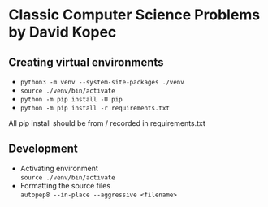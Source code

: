 # Classic Computer Science Problems by David Kopec

## Creating virtual environments

- `python3 -m venv --system-site-packages ./venv`
- `source ./venv/bin/activate`
- `python -m pip install -U pip`
- `python -m pip install -r requirements.txt`

All pip install should be from / recorded in requirements.txt

## Development

- Activating environment  
  `source ./venv/bin/activate`
- Formatting the source files  
  `autopep8 --in-place --aggressive <filename>`
